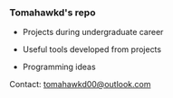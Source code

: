 ### Tomahawkd's repo

- Projects during undergraduate career

- Useful tools developed from projects

- Programming ideas

Contact: tomahawkd00@outlook.com
